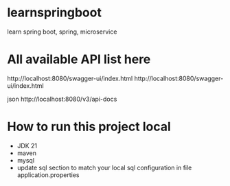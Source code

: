 # learnspringboot
learn spring boot, spring, microservice

# All available API list here
http://localhost:8080/swagger-ui/index.html
http://localhost:8080/swagger-ui/index.html

json http://localhost:8080/v3/api-docs

# How to run this project local
- JDK 21
- maven
- mysql
- update sql section to match your local sql configuration in file application.properties
